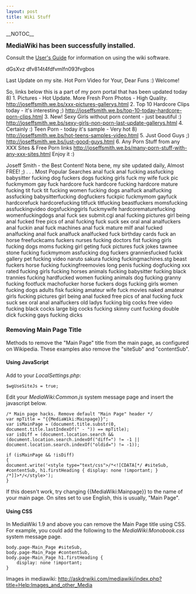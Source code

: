 ```yaml
---
layout: post 
title: Wiki Stuff
---
```


\_\_NOTOC\_\_

<big>**MediaWiki has been successfully installed.**</big>

Consult the [User\'s
Guide](http://meta.wikimedia.org/wiki/Help:Contents) for information on
using the wiki software.

dGsXvz dfv814t4fdfvmlfn093fvgbos

Last Update on my site. Hot Porn Video for Your, Dear Funs :) Welcome!

So, links below this is a part of my porn portal that has been updated
today 8) 1. Pictures - Hot Update. More Fresh Porn Photos - High
Quality. <http://joseffsmith.we.bs/xxx-pictures-gallerys.html> 2. Top 10
Hardcore Clips today - it\'s interesting ;)
<http://joseffsmith.we.bs/top-10-today-hardcore-porn-clips.html> 3. New!
Sexy Girls without porn content - just beautiful :)
<http://joseffsmith.we.bs/sexy-girls-non-porn-last-update-gallerys.html>
4. Certainly :) Teen Porn - today it\'s sample - Very hot 8)
<http://joseffsmith.we.bs/hot-teens-samples-video.html> 5. Just Good
Guys ;) <http://joseffsmith.we.bs/just-good-guys.html> 6. Any Porn Stuff
from any XXX Sites & Free Porn links
<http://joseffsmith.we.bs/many-porn-stuff-with-any-xxx-sites.html> Enjoy
it :)

Joseff Smith - the Best Content! Nota bene, my site updated daily,
Almost FREE! ;) . . . Most Popular Searches anal fuck anal fucking
assfucking babysitter fucking dog fuckers dogs fucking girls fuck my
wife fuck pic fuckmymom gay fuck hardcore fuck hardcore fucking hardcore
mature fucking tit fuck tit fucking women fucking dogs analfuck
analfucking assfucking babysitterfucking dogfuckers fuckpic fuckmymom
gayfuck hardcorefuck hardcorefucking titfuck titfucking beastfuckers
momsfucking assfuckingvideo dogsfuckinggirls fuckmywife
hardcorematurefucking womenfuckingdogs anal fuck sex submit.cgi anal
fucking pictures girl being anal fucked free pics of anal fucking fuck
suck sex oral anal analfuckers anal fuckin anal fuck machines anal fuck
mature milf anal fucked analfucking anal fuck analfuck analfucked fuck
birthday cards fuck an horse freefuckcams fuckers nurses fucking doctors
fist fucking girls fucking dogs moms fucking girl geting fuck pictures
fuck jokes tawnee stone fucking fuckmymom assfucking dog fuckers
granniesfucked fuckk gallery pet fucking video naruto sakura fucking
fuckingmachines.stg beast fuckers horse fucking fuckingfreemovies long
penis fucking dogfucking xxx rated fucking girls fucking horses animals
fucking babysitter fucking black trannies fucking hardfucked women
fucking animals dog fucking granny fucking footfuck machofucker horse
fuckers dogs fucking girls women fucking dogs adults fisk fucking
amateur wife fuck movies naked amateur girls fucking pictures girl being
anal fucked free pics of anal fucking fuck suck sex oral anal
analfuckers old ladys fucking big cocks free video fucking black cocks
large big cocks fucking skinny cunt fucking double dick fucking gays
fucking dicks

### Removing Main Page Title

Methods to remove the \"Main Page\" title from the main page, as
configured on Wikipedia. These examples also remove the \"siteSub\" and
\"contentSub\".

#### Using JavaScript

Add to your *LocalSettings.php*:

`$wgUseSiteJs = true;`

Edit your *MediaWiki:Common.js* system message page and insert the
javascript below.

    /* Main page hacks. Remove default "Main Page" header */
    var mpTitle = "{{MediaWiki:Mainpage}}";
    var isMainPage = (document.title.substr(0, document.title.lastIndexOf(" - ")) == mpTitle);
    var isDiff = (document.location.search && (document.location.search.indexOf("diff=") != -1 || document.location.search.indexOf("oldid=") != -1));

    if (isMainPage && !isDiff) 
    {
    document.write('<style type="text/css">/*<![CDATA[*/ #siteSub, #contentSub, h1.firstHeading { display: none !important; } /*]]>*/</style>');
    }

If this doesn\'t work, try changing {{MediaWiki:Mainpage}} to the name
of your main page. On sites set to use English, this is usually, \"Main
Page\".

#### Using CSS

In MediaWiki 1.9 and above you can remove the Main Page title using CSS.
For example, you could add the following to the *MediaWiki:Monobook.css*
system message page.

    body.page-Main_Page #siteSub, 
    body.page-Main_Page #contentSub, 
    body.page-Main_Page h1.firstHeading {
        display: none !important;
    }

Images in mediawiki:
<http://askdrwiki.com/mediawiki/index.php?title=Help:Images_and_other_Media>
